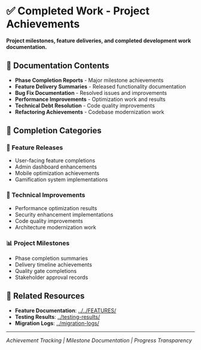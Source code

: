# ✅ Completed Work - Project Achievements

**Project milestones, feature deliveries, and completed development work documentation.**

## 📁 **Documentation Contents**

- **Phase Completion Reports** - Major milestone achievements
- **Feature Delivery Summaries** - Released functionality documentation
- **Bug Fix Documentation** - Resolved issues and improvements
- **Performance Improvements** - Optimization work and results
- **Technical Debt Resolution** - Code quality improvements
- **Refactoring Achievements** - Codebase modernization work

## 🎯 **Completion Categories**

### **🚀 Feature Releases**
- User-facing feature completions
- Admin dashboard enhancements
- Mobile optimization achievements
- Gamification system implementations

### **🔧 Technical Improvements**
- Performance optimization results
- Security enhancement implementations
- Code quality improvements
- Architecture modernization work

### **📊 Project Milestones**
- Phase completion summaries
- Delivery timeline achievements
- Quality gate completions
- Stakeholder approval records

## 🔄 **Related Resources**

- **Feature Documentation**: [../../FEATURES/](../../FEATURES/)
- **Testing Results**: [../testing-results/](../testing-results/)
- **Migration Logs**: [../migration-logs/](../migration-logs/)

---

*Achievement Tracking | Milestone Documentation | Progress Transparency*

